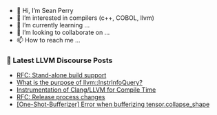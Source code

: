 - 👋 Hi, I’m Sean Perry
- 👀 I’m interested in compilers (c++, COBOL, llvm)
- 🌱 I’m currently learning ...
- 💞️ I’m looking to collaborate on ...
- 📫 How to reach me ...

<!---
s66perry/s66perry is a ✨ special ✨ repository because its `README.md` (this file) appears on your GitHub profile.
You can click the Preview link to take a look at your changes.
--->
### 📕 Latest LLVM Discourse Posts

<!-- DISCOURSE-LLVM:START -->
- [RFC: Stand-alone build support](https://discourse.llvm.org/t/rfc-stand-alone-build-support/61291#post_12)
- [What is the purpose of llvm::InstrInfoQuery?](https://discourse.llvm.org/t/what-is-the-purpose-of-llvm-instrinfoquery/61316#post_1)
- [Instrumentation of Clang/LLVM for Compile Time](https://discourse.llvm.org/t/instrumentation-of-clang-llvm-for-compile-time/60383#post_14)
- [RFC: Release process changes](https://discourse.llvm.org/t/rfc-release-process-changes/55411?page=2#post_25)
- [[One-Shot-Bufferizer] Error when bufferizing tensor.collapse_shape](https://discourse.llvm.org/t/one-shot-bufferizer-error-when-bufferizing-tensor-collapse-shape/61203#post_7)
<!-- DISCOURSE-LLVM:END -->
